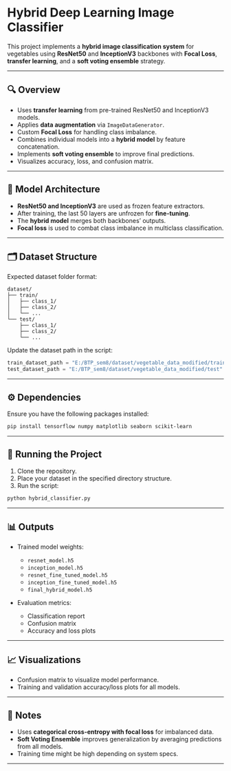 
# Hybrid Deep Learning Image Classifier

This project implements a **hybrid image classification system** for vegetables using **ResNet50** and **InceptionV3** backbones with **Focal Loss**, **transfer learning**, and a **soft voting ensemble** strategy.

---

## 🔍 Overview

- Uses **transfer learning** from pre-trained ResNet50 and InceptionV3 models.
- Applies **data augmentation** via `ImageDataGenerator`.
- Custom **Focal Loss** for handling class imbalance.
- Combines individual models into a **hybrid model** by feature concatenation.
- Implements **soft voting ensemble** to improve final predictions.
- Visualizes accuracy, loss, and confusion matrix.

---

## 🧠 Model Architecture

- **ResNet50 and InceptionV3** are used as frozen feature extractors.
- After training, the last 50 layers are unfrozen for **fine-tuning**.
- The **hybrid model** merges both backbones’ outputs.
- **Focal loss** is used to combat class imbalance in multiclass classification.

---

## 🗂 Dataset Structure

Expected dataset folder format:

```
dataset/
├── train/
│   ├── class_1/
│   ├── class_2/
│   └── ...
└── test/
    ├── class_1/
    ├── class_2/
    └── ...
```

Update the dataset path in the script:
```python
train_dataset_path = "E:/BTP_sem8/dataset/vegetable_data_modified/train"
test_dataset_path = "E:/BTP_sem8/dataset/vegetable_data_modified/test"
```

---

## ⚙️ Dependencies

Ensure you have the following packages installed:

```bash
pip install tensorflow numpy matplotlib seaborn scikit-learn
```

---

## 🚀 Running the Project

1. Clone the repository.
2. Place your dataset in the specified directory structure.
3. Run the script:
```bash
python hybrid_classifier.py
```

---

## 📊 Outputs

- Trained model weights:
  - `resnet_model.h5`
  - `inception_model.h5`
  - `resnet_fine_tuned_model.h5`
  - `inception_fine_tuned_model.h5`
  - `final_hybrid_model.h5`

- Evaluation metrics:
  - Classification report
  - Confusion matrix
  - Accuracy and loss plots

---

## 📈 Visualizations

- Confusion matrix to visualize model performance.
- Training and validation accuracy/loss plots for all models.

---

## 📌 Notes

- Uses **categorical cross-entropy with focal loss** for imbalanced data.
- **Soft Voting Ensemble** improves generalization by averaging predictions from all models.
- Training time might be high depending on system specs.

---

